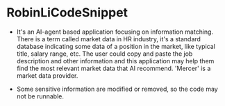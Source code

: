 # RobinLiCodeSnippet

- It's an AI-agent based application focusing on information matching. There is a term called market data in HR industry, it's a standard database indicating some data of a position in the market, like typical title, salary range, etc. The user could copy and paste the job description and other information and this application may help them find the most relevant market data that AI recommend. 'Mercer' is a market data provider.


- Some sensitive information are modified or removed, so the code may not be runnable.